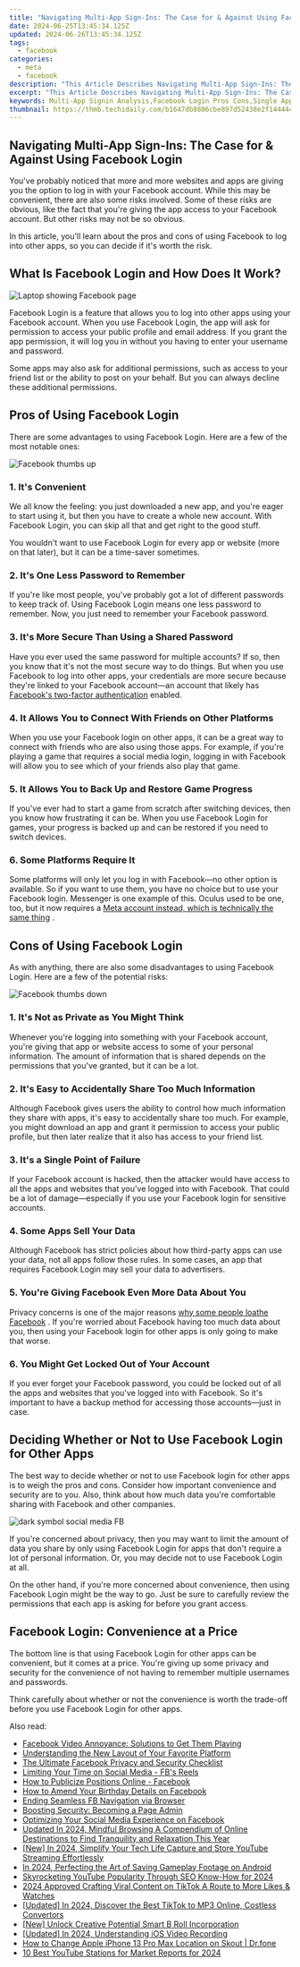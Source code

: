 ```yaml
---
title: "Navigating Multi-App Sign-Ins: The Case for & Against Using Facebook Login"
date: 2024-06-25T13:45:34.125Z
updated: 2024-06-26T13:45:34.125Z
tags:
  - facebook
categories:
  - meta
  - facebook
description: "This Article Describes Navigating Multi-App Sign-Ins: The Case for & Against Using Facebook Login"
excerpt: "This Article Describes Navigating Multi-App Sign-Ins: The Case for & Against Using Facebook Login"
keywords: Multi-App Signin Analysis,Facebook Login Pros Cons,Single App Signing,Social Media Logins,Multi-Login Efficiency,Cross-Platform Signin,FB Sign-In Tradeoffs
thumbnail: https://thmb.techidaily.com/b1647db8806cbe897d52438e2f14444426f8ed4b6e8803f065c62fd751a91e70.jpg
---
```


## Navigating Multi-App Sign-Ins: The Case for & Against Using Facebook Login

 You've probably noticed that more and more websites and apps are giving you the option to log in with your Facebook account. While this may be convenient, there are also some risks involved. Some of these risks are obvious, like the fact that you're giving the app access to your Facebook account. But other risks may not be so obvious.

 In this article, you'll learn about the pros and cons of using Facebook to log into other apps, so you can decide if it's worth the risk.

## What Is Facebook Login and How Does It Work?

![Laptop showing Facebook page](https://static1.makeuseofimages.com/wordpress/wp-content/uploads/2022/08/Laptop-showing-Facebook-page.jpg)

 Facebook Login is a feature that allows you to log into other apps using your Facebook account. When you use Facebook Login, the app will ask for permission to access your public profile and email address. If you grant the app permission, it will log you in without you having to enter your username and password.

 Some apps may also ask for additional permissions, such as access to your friend list or the ability to post on your behalf. But you can always decline these additional permissions.

## Pros of Using Facebook Login

 There are some advantages to using Facebook Login. Here are a few of the most notable ones:

![Facebook thumbs up](https://static1.makeuseofimages.com/wordpress/wp-content/uploads/2022/07/Facebook-thumbs-up.jpg)

### 1\. It's Convenient

 We all know the feeling: you just downloaded a new app, and you're eager to start using it, but then you have to create a whole new account. With Facebook Login, you can skip all that and get right to the good stuff.

 You wouldn't want to use Facebook Login for every app or website (more on that later), but it can be a time-saver sometimes.

### 2\. It's One Less Password to Remember

 If you're like most people, you've probably got a lot of different passwords to keep track of. Using Facebook Login means one less password to remember. Now, you just need to remember your Facebook password.

### 3\. It's More Secure Than Using a Shared Password

 Have you ever used the same password for multiple accounts? If so, then you know that it's not the most secure way to do things. But when you use Facebook to log into other apps, your credentials are more secure because they're linked to your Facebook account—an account that likely has [Facebook's two-factor authentication](https://www.makeuseof.com/tag/use-2fa-facebook-without-phone-number/) enabled.

### 4\. It Allows You to Connect With Friends on Other Platforms

 When you use your Facebook login on other apps, it can be a great way to connect with friends who are also using those apps. For example, if you're playing a game that requires a social media login, logging in with Facebook will allow you to see which of your friends also play that game.

### 5\. It Allows You to Back Up and Restore Game Progress

 If you've ever had to start a game from scratch after switching devices, then you know how frustrating it can be. When you use Facebook Login for games, your progress is backed up and can be restored if you need to switch devices.

### 6\. Some Platforms Require It

 Some platforms will only let you log in with Facebook—no other option is available. So if you want to use them, you have no choice but to use your Facebook login. Messenger is one example of this. Oculus used to be one, too, but it now requires a [Meta account instead, which is technically the same thing](https://www.makeuseof.com/meta-account-facebook-account-oculus-quest-2/) .

## Cons of Using Facebook Login

 As with anything, there are also some disadvantages to using Facebook Login. Here are a few of the potential risks:

![Facebook thumbs down](https://static1.makeuseofimages.com/wordpress/wp-content/uploads/2022/10/facebook-gaa72923bc_1920.jpg)

### 1\. It's Not as Private as You Might Think

 Whenever you're logging into something with your Facebook account, you're giving that app or website access to some of your personal information. The amount of information that is shared depends on the permissions that you've granted, but it can be a lot.

### 2\. It's Easy to Accidentally Share Too Much Information

 Although Facebook gives users the ability to control how much information they share with apps, it's easy to accidentally share too much. For example, you might download an app and grant it permission to access your public profile, but then later realize that it also has access to your friend list.

### 3\. It's a Single Point of Failure

 If your Facebook account is hacked, then the attacker would have access to all the apps and websites that you've logged into with Facebook. That could be a lot of damage—especially if you use your Facebook login for sensitive accounts.

### 4\. Some Apps Sell Your Data

 Although Facebook has strict policies about how third-party apps can use your data, not all apps follow those rules. In some cases, an app that requires Facebook Login may sell your data to advertisers.

### 5\. You're Giving Facebook Even More Data About You

 Privacy concerns is one of the major reasons [why some people loathe Facebook](https://www.makeuseof.com/why-do-people-hate-facebook/) . If you're worried about Facebook having too much data about you, then using your Facebook login for other apps is only going to make that worse.

### 6\. You Might Get Locked Out of Your Account

 If you ever forget your Facebook password, you could be locked out of all the apps and websites that you've logged into with Facebook. So it's important to have a backup method for accessing those accounts—just in case.

## Deciding Whether or Not to Use Facebook Login for Other Apps

 The best way to decide whether or not to use Facebook login for other apps is to weigh the pros and cons. Consider how important convenience and security are to you. Also, think about how much data you're comfortable sharing with Facebook and other companies.

![dark symbol social media FB](https://thmb.techidaily.com/6fa8c212e32cacf403b164cddaa0641d8c8c9740158f0e616afbd57801dea413.jpg)

 If you're concerned about privacy, then you may want to limit the amount of data you share by only using Facebook Login for apps that don't require a lot of personal information. Or, you may decide not to use Facebook Login at all.

 On the other hand, if you're more concerned about convenience, then using Facebook Login might be the way to go. Just be sure to carefully review the permissions that each app is asking for before you grant access.

## Facebook Login: Convenience at a Price

 The bottom line is that using Facebook Login for other apps can be convenient, but it comes at a price. You're giving up some privacy and security for the convenience of not having to remember multiple usernames and passwords.

 Think carefully about whether or not the convenience is worth the trade-off before you use Facebook Login for other apps.


<ins class="adsbygoogle"
     style="display:block"
     data-ad-format="autorelaxed"
     data-ad-client="ca-pub-7571918770474297"
     data-ad-slot="1223367746"></ins>



<ins class="adsbygoogle"
     style="display:block"
     data-ad-client="ca-pub-7571918770474297"
     data-ad-slot="8358498916"
     data-ad-format="auto"
     data-full-width-responsive="true"></ins>

<span class="atpl-alsoreadstyle">Also read:</span>
<div><ul>
<li><a href="https://facebook.techidaily.com/facebook-video-annoyance-solutions-to-get-them-playing/"><u>Facebook Video Annoyance: Solutions to Get Them Playing</u></a></li>
<li><a href="https://facebook.techidaily.com/understanding-the-new-layout-of-your-favorite-platform/"><u>Understanding the New Layout of Your Favorite Platform</u></a></li>
<li><a href="https://facebook.techidaily.com/the-ultimate-facebook-privacy-and-security-checklist/"><u>The Ultimate Facebook Privacy and Security Checklist</u></a></li>
<li><a href="https://facebook.techidaily.com/limiting-your-time-on-social-media-fbs-reels/"><u>Limiting Your Time on Social Media - FB's Reels</u></a></li>
<li><a href="https://facebook.techidaily.com/how-to-publicize-positions-online-facebook/"><u>How to Publicize Positions Online - Facebook</u></a></li>
<li><a href="https://facebook.techidaily.com/how-to-amend-your-birthday-details-on-facebook/"><u>How to Amend Your Birthday Details on Facebook</u></a></li>
<li><a href="https://facebook.techidaily.com/ending-seamless-fb-navigation-via-browser/"><u>Ending Seamless FB Navigation via Browser</u></a></li>
<li><a href="https://facebook.techidaily.com/boosting-security-becoming-a-page-admin/"><u>Boosting Security: Becoming a Page Admin</u></a></li>
<li><a href="https://facebook.techidaily.com/optimizing-your-social-media-experience-on-facebook/"><u>Optimizing Your Social Media Experience on Facebook</u></a></li>
<li><a href="https://sound-optimizing.techidaily.com/updated-in-2024-mindful-browsing-a-compendium-of-online-destinations-to-find-tranquility-and-relaxation-this-year/"><u>Updated In 2024, Mindful Browsing A Compendium of Online Destinations to Find Tranquility and Relaxation This Year</u></a></li>
<li><a href="https://on-screen-recording.techidaily.com/new-in-2024-simplify-your-tech-life-capture-and-store-youtube-streaming-effortlessly/"><u>[New] In 2024, Simplify Your Tech Life  Capture and Store YouTube Streaming Effortlessly</u></a></li>
<li><a href="https://screen-video-capture.techidaily.com/in-2024-perfecting-the-art-of-saving-gameplay-footage-on-android/"><u>In 2024, Perfecting the Art of Saving Gameplay Footage on Android</u></a></li>
<li><a href="https://youtube-web.techidaily.com/cketing-youtube-popularity-through-seo-know-how-for-2024/"><u>Skyrocketing YouTube Popularity Through SEO Know-How for 2024</u></a></li>
<li><a href="https://tiktok-videos.techidaily.com/2024-approved-crafting-viral-content-on-tiktok-a-route-to-more-likes-and-watches/"><u>2024 Approved  Crafting Viral Content on TikTok  A Route to More Likes & Watches</u></a></li>
<li><a href="https://tiktok-video-recordings.techidaily.com/updated-in-2024-discover-the-best-tiktok-to-mp3-online-costless-convertors/"><u>[Updated] In 2024, Discover the Best TikTok to MP3 Online, Costless Convertors</u></a></li>
<li><a href="https://some-approaches.techidaily.com/new-unlock-creative-potential-smart-b-roll-incorporation/"><u>[New] Unlock Creative Potential  Smart B Roll Incorporation</u></a></li>
<li><a href="https://digital-screen-recording.techidaily.com/updated-in-2024-understanding-ios-video-recording/"><u>[Updated] In 2024, Understanding iOS Video Recording</u></a></li>
<li><a href="https://location-social.techidaily.com/how-to-change-apple-iphone-13-pro-max-location-on-skout-drfone-by-drfone-virtual-ios/"><u>How to Change Apple iPhone 13 Pro Max Location on Skout | Dr.fone</u></a></li>
<li><a href="https://youtube-clips.techidaily.com/10-best-youtube-stations-for-market-reports-for-2024/"><u>10 Best YouTube Stations for Market Reports for 2024</u></a></li>
</ul></div>
